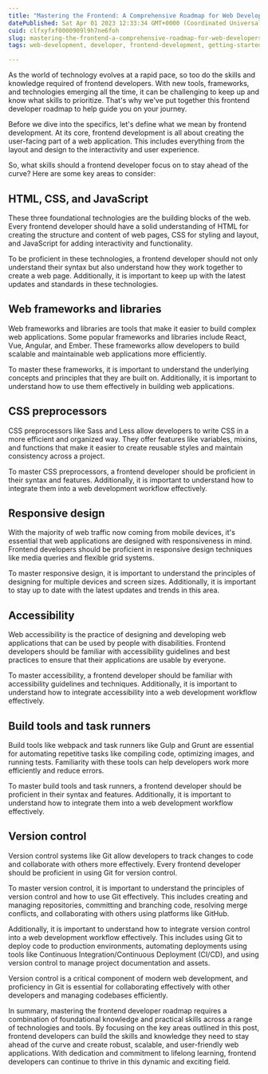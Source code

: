 ```yaml
---
title: "Mastering the Frontend: A Comprehensive Roadmap for Web Developers"
datePublished: Sat Apr 01 2023 12:33:34 GMT+0000 (Coordinated Universal Time)
cuid: clfxyfxf0000909l9h7ne6foh
slug: mastering-the-frontend-a-comprehensive-roadmap-for-web-developers
tags: web-development, developer, frontend-development, getting-started

---
```


As the world of technology evolves at a rapid pace, so too do the skills and knowledge required of frontend developers. With new tools, frameworks, and technologies emerging all the time, it can be challenging to keep up and know what skills to prioritize. That's why we've put together this frontend developer roadmap to help guide you on your journey.

Before we dive into the specifics, let's define what we mean by frontend development. At its core, frontend development is all about creating the user-facing part of a web application. This includes everything from the layout and design to the interactivity and user experience.

So, what skills should a frontend developer focus on to stay ahead of the curve? Here are some key areas to consider:

## HTML, CSS, and JavaScript

These three foundational technologies are the building blocks of the web. Every frontend developer should have a solid understanding of HTML for creating the structure and content of web pages, CSS for styling and layout, and JavaScript for adding interactivity and functionality.

To be proficient in these technologies, a frontend developer should not only understand their syntax but also understand how they work together to create a web page. Additionally, it is important to keep up with the latest updates and standards in these technologies.

## Web frameworks and libraries

Web frameworks and libraries are tools that make it easier to build complex web applications. Some popular frameworks and libraries include React, Vue, Angular, and Ember. These frameworks allow developers to build scalable and maintainable web applications more efficiently.

To master these frameworks, it is important to understand the underlying concepts and principles that they are built on. Additionally, it is important to understand how to use them effectively in building web applications.

## CSS preprocessors

CSS preprocessors like Sass and Less allow developers to write CSS in a more efficient and organized way. They offer features like variables, mixins, and functions that make it easier to create reusable styles and maintain consistency across a project.

To master CSS preprocessors, a frontend developer should be proficient in their syntax and features. Additionally, it is important to understand how to integrate them into a web development workflow effectively.

## Responsive design

With the majority of web traffic now coming from mobile devices, it's essential that web applications are designed with responsiveness in mind. Frontend developers should be proficient in responsive design techniques like media queries and flexible grid systems.

To master responsive design, it is important to understand the principles of designing for multiple devices and screen sizes. Additionally, it is important to stay up to date with the latest updates and trends in this area.

## Accessibility

Web accessibility is the practice of designing and developing web applications that can be used by people with disabilities. Frontend developers should be familiar with accessibility guidelines and best practices to ensure that their applications are usable by everyone.

To master accessibility, a frontend developer should be familiar with accessibility guidelines and techniques. Additionally, it is important to understand how to integrate accessibility into a web development workflow effectively.

## Build tools and task runners

Build tools like webpack and task runners like Gulp and Grunt are essential for automating repetitive tasks like compiling code, optimizing images, and running tests. Familiarity with these tools can help developers work more efficiently and reduce errors.

To master build tools and task runners, a frontend developer should be proficient in their syntax and features. Additionally, it is important to understand how to integrate them into a web development workflow effectively.

## Version control

Version control systems like Git allow developers to track changes to code and collaborate with others more effectively. Every frontend developer should be proficient in using Git for version control.

To master version control, it is important to understand the principles of version control and how to use Git effectively. This includes creating and managing repositories, committing and branching code, resolving merge conflicts, and collaborating with others using platforms like GitHub.

Additionally, it is important to understand how to integrate version control into a web development workflow effectively. This includes using Git to deploy code to production environments, automating deployments using tools like Continuous Integration/Continuous Deployment (CI/CD), and using version control to manage project documentation and assets.

Version control is a critical component of modern web development, and proficiency in Git is essential for collaborating effectively with other developers and managing codebases efficiently.

In summary, mastering the frontend developer roadmap requires a combination of foundational knowledge and practical skills across a range of technologies and tools. By focusing on the key areas outlined in this post, frontend developers can build the skills and knowledge they need to stay ahead of the curve and create robust, scalable, and user-friendly web applications. With dedication and commitment to lifelong learning, frontend developers can continue to thrive in this dynamic and exciting field.